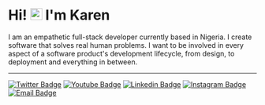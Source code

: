
# Hi! <img src="https://user-images.githubusercontent.com/1303154/88677602-1635ba80-d120-11ea-84d8-d263ba5fc3c0.gif" width="24px" alt="hi"> I'm Karen

<p>I am an empathetic full-stack developer currently based in Nigeria. I create software that solves real human problems. I want to be involved in every aspect of a software product's development lifecycle, from design, to deployment and everything in between.</p>
<hr>

[![Twitter Badge](https://img.shields.io/badge/-@EfereyanK-1ca0f1?style=flat&labelColor=1ca0f1&logo=twitter&logoColor=white&link=https://twitter.com/EfereyanK)](https://twitter.com/EfereyanK)
[![Youtube Badge](https://img.shields.io/badge/-KarenEfereyan-e74c3c?style=flat&labelColor=e74c3c&logo=youtube&logoColor=white)](https://youtube.com/Karen&Efereyan) [![Linkedin Badge](https://img.shields.io/badge/-karenefereyan-0e76a8?style=flat&labelColor=0e76a8&logo=linkedin&logoColor=white)](https://www.linkedin.com/in/karenefereyan/) [![Instagram Badge](https://img.shields.io/badge/-@karenefereyan-e84393?style=flat&labelColor=e84393&logo=instagram&logoColor=white)](https://instagram.com/karenefereyan) [![Email Badge](https://img.shields.io/badge/-karenefereyan-c0392b?style=flat&labelColor=c0392b&logo=gmail&logoColor=white)](mailto:kimsyefe@gmail.com)
<!-- <img src="https://github.com/KarenEfereyan/KarenEfereyan/blob/master/gitemoji.png">
I'm a nerd but I don't wear glasses:rocket:. Codeply is better than Codepen. I don't argue. I am a full stack developer.  I recently became familiar with the open source industry and I am enthused by it. Lately, I have begun to contribute to really amazing open source software like meshery, and forem. Having recently caught the design bug, I have been playing around with some designs on Figma. I enjoy writing technical articles :book: as a means of spreading knowledge.I am highly involved in community building.I stand with women in tech and hope to one day have a tech show of my own where I invite developer who have defied all norm to achive their coding dream. I am also currently teaching my 66-year old mother how to code and she is making steady progress. 

[![Twitter: KarenEfereyan](https://img.shields.io/twitter/follow/EfereyanK?style=social)](https://twitter.com/EfereyanK)
[![Linkedin: KarenEfereyan](https://img.shields.io/badge/-KarenEfereyan-blue?style=flat-square&logo=Linkedin&logoColor=white&link=https://www.linkedin.com/in/KarenEfereyan/)](https://www.linkedin.com/in/KarenEfereyan/)
[![GitHub KarenEfereyan](https://img.shields.io/github/followers/KarenEfereyan?label=follow&style=social)

## Find me on the internet :earth_africa:
- Tweeting about good stuff on <a href="https://twitter.com/EfereyanK">Twitter</a>
- Learning to make professional connections on <a href="https://www.linkedin.com/in/karenefereyan">Linkedin</a>
- Creating repositories and reading the code of others here at <a href="https://github.com/KarenEfereyan">Github</a>
- Send me a mail :mailbox: at : kimsyefe@gmail.com
 
 
 -->


